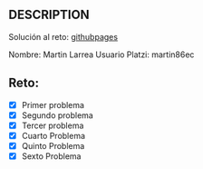 ## DESCRIPTION

Solución al reto: [githubpages](https://martin76ec.github.io/laboratorio-fakestore/)

Nombre: Martin Larrea
Usuario Platzi: martin86ec

## Reto:

- [x] Primer problema
- [x] Segundo problema
- [x] Tercer problema
- [x] Cuarto Problema
- [x] Quinto Problema
- [x] Sexto Problema
